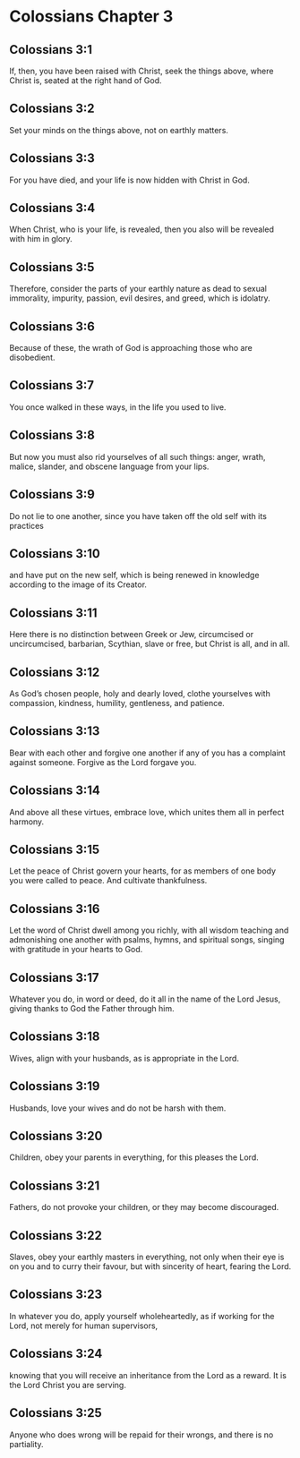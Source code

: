 # Colossians Chapter 3

## Colossians 3:1
If, then, you have been raised with Christ, seek the things above, where Christ is, seated at the right hand of God.

## Colossians 3:2
Set your minds on the things above, not on earthly matters.

## Colossians 3:3
For you have died, and your life is now hidden with Christ in God.

## Colossians 3:4
When Christ, who is your life, is revealed, then you also will be revealed with him in glory.

## Colossians 3:5
Therefore, consider the parts of your earthly nature as dead to sexual immorality, impurity, passion, evil desires, and greed, which is idolatry.

## Colossians 3:6
Because of these, the wrath of God is approaching those who are disobedient.

## Colossians 3:7
You once walked in these ways, in the life you used to live.

## Colossians 3:8
But now you must also rid yourselves of all such things: anger, wrath, malice, slander, and obscene language from your lips.

## Colossians 3:9
Do not lie to one another, since you have taken off the old self with its practices

## Colossians 3:10
and have put on the new self, which is being renewed in knowledge according to the image of its Creator.

## Colossians 3:11
Here there is no distinction between Greek or Jew, circumcised or uncircumcised, barbarian, Scythian, slave or free, but Christ is all, and in all.

## Colossians 3:12
As God’s chosen people, holy and dearly loved, clothe yourselves with compassion, kindness, humility, gentleness, and patience.

## Colossians 3:13
Bear with each other and forgive one another if any of you has a complaint against someone. Forgive as the Lord forgave you.

## Colossians 3:14
And above all these virtues, embrace love, which unites them all in perfect harmony.

## Colossians 3:15
Let the peace of Christ govern your hearts, for as members of one body you were called to peace. And cultivate thankfulness.

## Colossians 3:16
Let the word of Christ dwell among you richly, with all wisdom teaching and admonishing one another with psalms, hymns, and spiritual songs, singing with gratitude in your hearts to God.

## Colossians 3:17
Whatever you do, in word or deed, do it all in the name of the Lord Jesus, giving thanks to God the Father through him.

## Colossians 3:18
Wives, align with your husbands, as is appropriate in the Lord.

## Colossians 3:19
Husbands, love your wives and do not be harsh with them.

## Colossians 3:20
Children, obey your parents in everything, for this pleases the Lord.

## Colossians 3:21
Fathers, do not provoke your children, or they may become discouraged.

## Colossians 3:22
Slaves, obey your earthly masters in everything, not only when their eye is on you and to curry their favour, but with sincerity of heart, fearing the Lord.

## Colossians 3:23
In whatever you do, apply yourself wholeheartedly, as if working for the Lord, not merely for human supervisors,

## Colossians 3:24
knowing that you will receive an inheritance from the Lord as a reward. It is the Lord Christ you are serving.

## Colossians 3:25
Anyone who does wrong will be repaid for their wrongs, and there is no partiality.
